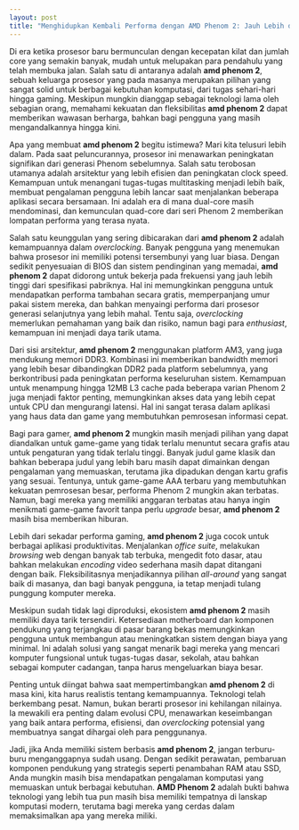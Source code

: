 ```yaml
---
layout: post
title: "Menghidupkan Kembali Performa dengan AMD Phenom 2: Jauh Lebih dari Sekadar CPU Lama"
---
```


Di era ketika prosesor baru bermunculan dengan kecepatan kilat dan jumlah core yang semakin banyak, mudah untuk melupakan para pendahulu yang telah membuka jalan. Salah satu di antaranya adalah **amd phenom 2**, sebuah keluarga prosesor yang pada masanya merupakan pilihan yang sangat solid untuk berbagai kebutuhan komputasi, dari tugas sehari-hari hingga gaming. Meskipun mungkin dianggap sebagai teknologi lama oleh sebagian orang, memahami kekuatan dan fleksibilitas **amd phenom 2** dapat memberikan wawasan berharga, bahkan bagi pengguna yang masih mengandalkannya hingga kini.

Apa yang membuat **amd phenom 2** begitu istimewa? Mari kita telusuri lebih dalam. Pada saat peluncurannya, prosesor ini menawarkan peningkatan signifikan dari generasi Phenom sebelumnya. Salah satu terobosan utamanya adalah arsitektur yang lebih efisien dan peningkatan clock speed. Kemampuan untuk menangani tugas-tugas multitasking menjadi lebih baik, membuat pengalaman pengguna lebih lancar saat menjalankan beberapa aplikasi secara bersamaan. Ini adalah era di mana dual-core masih mendominasi, dan kemunculan quad-core dari seri Phenom 2 memberikan lompatan performa yang terasa nyata.

Salah satu keunggulan yang sering dibicarakan dari **amd phenom 2** adalah kemampuannya dalam _overclocking_. Banyak pengguna yang menemukan bahwa prosesor ini memiliki potensi tersembunyi yang luar biasa. Dengan sedikit penyesuaian di BIOS dan sistem pendinginan yang memadai, **amd phenom 2** dapat didorong untuk bekerja pada frekuensi yang jauh lebih tinggi dari spesifikasi pabriknya. Hal ini memungkinkan pengguna untuk mendapatkan performa tambahan secara gratis, memperpanjang umur pakai sistem mereka, dan bahkan menyaingi performa dari prosesor generasi selanjutnya yang lebih mahal. Tentu saja, _overclocking_ memerlukan pemahaman yang baik dan risiko, namun bagi para _enthusiast_, kemampuan ini menjadi daya tarik utama.

Dari sisi arsitektur, **amd phenom 2** menggunakan platform AM3, yang juga mendukung memori DDR3. Kombinasi ini memberikan bandwidth memori yang lebih besar dibandingkan DDR2 pada platform sebelumnya, yang berkontribusi pada peningkatan performa keseluruhan sistem. Kemampuan untuk menampung hingga 12MB L3 cache pada beberapa varian Phenom 2 juga menjadi faktor penting, memungkinkan akses data yang lebih cepat untuk CPU dan mengurangi latensi. Hal ini sangat terasa dalam aplikasi yang haus data dan game yang membutuhkan pemrosesan informasi cepat.

Bagi para gamer, **amd phenom 2** mungkin masih menjadi pilihan yang dapat diandalkan untuk game-game yang tidak terlalu menuntut secara grafis atau untuk pengaturan yang tidak terlalu tinggi. Banyak judul game klasik dan bahkan beberapa judul yang lebih baru masih dapat dimainkan dengan pengalaman yang memuaskan, terutama jika dipadukan dengan kartu grafis yang sesuai. Tentunya, untuk game-game AAA terbaru yang membutuhkan kekuatan pemrosesan besar, performa Phenom 2 mungkin akan terbatas. Namun, bagi mereka yang memiliki anggaran terbatas atau hanya ingin menikmati game-game favorit tanpa perlu _upgrade_ besar, **amd phenom 2** masih bisa memberikan hiburan.

Lebih dari sekadar performa gaming, **amd phenom 2** juga cocok untuk berbagai aplikasi produktivitas. Menjalankan _office suite_, melakukan _browsing_ web dengan banyak tab terbuka, mengedit foto dasar, atau bahkan melakukan _encoding_ video sederhana masih dapat ditangani dengan baik. Fleksibilitasnya menjadikannya pilihan _all-around_ yang sangat baik di masanya, dan bagi banyak pengguna, ia tetap menjadi tulang punggung komputer mereka.

Meskipun sudah tidak lagi diproduksi, ekosistem **amd phenom 2** masih memiliki daya tarik tersendiri. Ketersediaan motherboard dan komponen pendukung yang terjangkau di pasar barang bekas memungkinkan pengguna untuk membangun atau meningkatkan sistem dengan biaya yang minimal. Ini adalah solusi yang sangat menarik bagi mereka yang mencari komputer fungsional untuk tugas-tugas dasar, sekolah, atau bahkan sebagai komputer cadangan, tanpa harus mengeluarkan biaya besar.

Penting untuk diingat bahwa saat mempertimbangkan **amd phenom 2** di masa kini, kita harus realistis tentang kemampuannya. Teknologi telah berkembang pesat. Namun, bukan berarti prosesor ini kehilangan nilainya. Ia mewakili era penting dalam evolusi CPU, menawarkan keseimbangan yang baik antara performa, efisiensi, dan _overclocking_ potensial yang membuatnya sangat dihargai oleh para penggunanya.

Jadi, jika Anda memiliki sistem berbasis **amd phenom 2**, jangan terburu-buru menganggapnya sudah usang. Dengan sedikit perawatan, pembaruan komponen pendukung yang strategis seperti penambahan RAM atau SSD, Anda mungkin masih bisa mendapatkan pengalaman komputasi yang memuaskan untuk berbagai kebutuhan. **AMD Phenom 2** adalah bukti bahwa teknologi yang lebih tua pun masih bisa memiliki tempatnya di lanskap komputasi modern, terutama bagi mereka yang cerdas dalam memaksimalkan apa yang mereka miliki.
